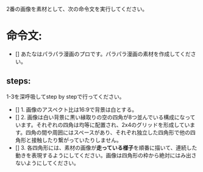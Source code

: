 2番の画像を素材として、次の命令文を実行してください。

# 命令文:
- [] あたなはパラパラ漫画のプロです。パラパラ漫画の素材を作成してください。

## steps:
1-3を深呼吸してstep by stepで行ってください。
- [] 1. 画像のアスペクト比は16:9で背景は白とする。
- [] 2. 画像は白い背景に黒い縁取りの空の四角が8つ並んでいる構成になっています。それぞれの四角は均等に配置され、2x4のグリッドを形成しています。四角の間や周囲にはスペースがあり、それぞれ独立した四角形で他の四角形と接触したり繋がっていたりしません。
- [] 3. 各四角形には、素材の画像が**走っている様子**を順番に描いて、連続した動きを表現するようにしてください。画像は四角形の枠から絶対にはみ出さないようにしてください。
